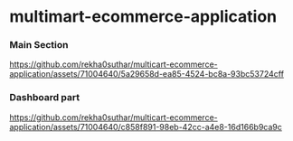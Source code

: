 # multimart-ecommerce-application


### Main Section
https://github.com/rekha0suthar/multicart-ecommerce-application/assets/71004640/5a29658d-ea85-4524-bc8a-93bc53724cff

### Dashboard part
https://github.com/rekha0suthar/multicart-ecommerce-application/assets/71004640/c858f891-98eb-42cc-a4e8-16d166b9ca9c

